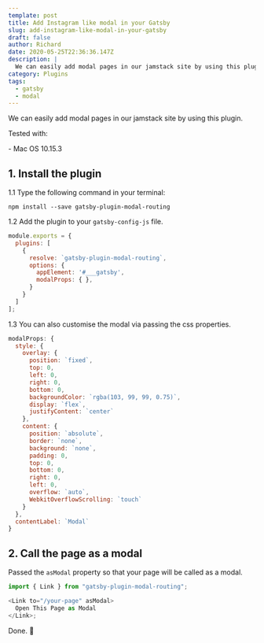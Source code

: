 ```yaml
---
template: post
title: Add Instagram like modal in your Gatsby
slug: add-instagram-like-modal-in-your-gatsby
draft: false
author: Richard
date: 2020-05-25T22:36:36.147Z
description: |
  We can easily add modal pages in our jamstack site by using this plugin.
category: Plugins
tags:
  - gatsby
  - modal
---
```


We can easily add modal pages in our jamstack site by using this plugin.

Tested with:

\- Mac OS 10.15.3

## 1. Install the plugin

1.1 Type the following command in your terminal:

```shell
npm install --save gatsby-plugin-modal-routing
```

1.2 Add the plugin to your `gatsby-config-js` file.

```javascript
module.exports = {
  plugins: [
    {
      resolve: `gatsby-plugin-modal-routing`,
      options: {
        appElement: '#___gatsby',
        modalProps: { },
      }
    }
  ]
];
```

1.3 You can also customise the modal via passing the css properties.

```javascript
modalProps: {
  style: {
    overlay: {
      position: `fixed`,
      top: 0,
      left: 0,
      right: 0,
      bottom: 0,
      backgroundColor: `rgba(103, 99, 99, 0.75)`,
      display: `flex`,
      justifyContent: `center`
    },
    content: {
      position: `absolute`,
      border: `none`,
      background: `none`,
      padding: 0,
      top: 0,
      bottom: 0,
      right: 0,
      left: 0,
      overflow: `auto`,
      WebkitOverflowScrolling: `touch`
    }
  },
  contentLabel: `Modal`
}
```

## 2. Call the page as a modal

Passed the `asModal` property so that your page will be called as a modal.

```javascript
import { Link } from "gatsby-plugin-modal-routing";

<Link to="/your-page" asModal>
  Open This Page as Modal
</Link>;
```

Done. 🙂
